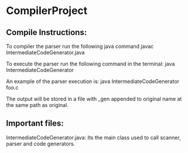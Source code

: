 # CompilerProject

## Compile Instructions:
To compiler the parser run the following java command 
javac IntermediateCodeGenerator.java

To execute the parser run the following command in the terminal:
java IntermediateCodeGenerator <inputFileName>

An example of the parser execution is:
java IntermediateCodeGenerator foo.c

The output will be stored in a file with _gen appended to original name at the same path as original.

## Important files:
IntermediateCodeGenerator.java: Its the main class used to call scanner, parser and code generators. 
